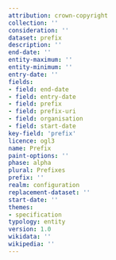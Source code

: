 ```yaml
---
attribution: crown-copyright
collection: ''
consideration: ''
dataset: prefix
description: ''
end-date: ''
entity-maximum: ''
entity-minimum: ''
entry-date: ''
fields:
- field: end-date
- field: entry-date
- field: prefix
- field: prefix-uri
- field: organisation
- field: start-date
key-field: 'prefix'
licence: ogl3
name: Prefix
paint-options: ''
phase: alpha
plural: Prefixes
prefix: ''
realm: configuration
replacement-dataset: ''
start-date: ''
themes:
- specification
typology: entity
version: 1.0
wikidata: ''
wikipedia: ''
---
```

